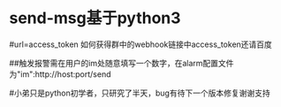# send-msg基于python3

#url=access_token 如何获得群中的webhook链接中access_token还请百度

##触发报警需在用户的im处随意填写一个数字，在alarm配置文件为"im":http://host:port/send

#小弟只是python初学者，只研究了半天，bug有待下一个版本修复谢谢支持
